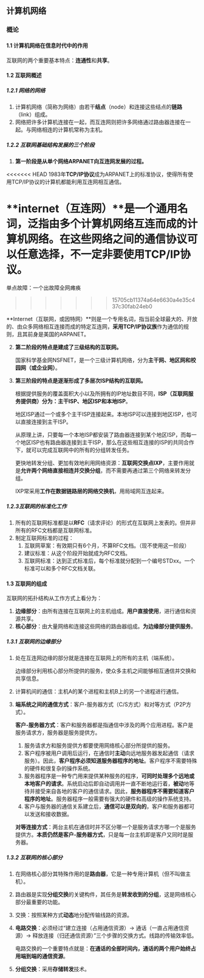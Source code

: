 ## 计算机网络

### 概论

#### 1.1 计算机网络在信息时代中的作用

互联网的两个重要基本特点：**连通性**和**共享**。

#### 1.2 互联网概述

##### **1.2.1 网络的网络**

1. 计算机网络（简称为网络）由若干**结点**（node）和连接这些结点的**链路**（link）组成。
2. 网络把许多计算机连接在一起，而互连网则把许多网络通过路由器连接在一起。与网络相连的计算机常称为主机。

##### 1.2.2 互联网基础结构发展的三个阶段

1. **第一阶段是从单个网络ARPANET向互连网发展的过程。**

<<<<<<< HEAD
   1983年**TCP/IP协议**成为ARPANET上的标准协议，使得所有使用TCP/IP协议的计算机都能利用互连网相互通信。

   **internet（互连网）**是一个通用名词，泛指由多个计算机网络互连而成的计算机网络。在这些网络之间的通信协议可以任意选择，**不一定非要使用TCP/IP协议**。
=======
单点故障：一个出故障全网瘫痪


>>>>>>> 15705cb11374a64e6630a4e35c437c30fab24eb0

   **Internet（互联网，或因特网）**则是一个专用名词，指当前全球最大的、开放的、由众多网络相互连接而成的特定互连网，**采用TCP/IP协议族**作为通信的规则，且其前身是美国的ARPANET。

2. **第二阶段的特点是建成了三级结构的互联网。**

   国家科学基金网NSFNET，是一个三级计算机网络，分为**主干网、地区网和校园网（或企业网）**。

3. **第三阶段的特点是逐渐形成了多层次ISP结构的互联网。**

   根据提供服务的覆盖面积大小以及所拥有的IP地址数目不同，**ISP（互联网服务提供商）**分为：**主干ISP**、**地区ISP**和**本地ISP**。

   地区ISP通过一个或多个主干ISP连接起来。本地ISP可以连接到地区ISP，也可以直接连接到主干ISP。

   从原理上讲，只要每一个本地ISP都安装了路由器连接到某个地区ISP，而每一个地区ISP也有路由器连接到主干ISP，那么在这些相互连接的ISP的共同合作下，就可以完成互联网中的所有的分组转发任务。

   更快地转发分组、更加有效地利用网络资源：**互联网交换点IXP**，主要作用就是**允许两个网络直接相连并交换分组**，而不需要再通过第三个网络来转发分组。

   IXP常采用**工作在数据链路层的网络交换机**，用局域网互连起来。

##### 1.2.3互联网的标准化工作

1. 所有的互联网标准都是以**RFC**（请求评论）的形式在互联网上发表的。但并非所有的RFC文档都是互联网标准。
2. 制定互联网标准的过程：
   1. 互联网草案：有效期只有6个月，不算RFC文档。（现不使用这一阶段）
   2. 建议标准：从这个阶段开始就成为RFC文档。
   3. 互联网标准：达到正式标准后，每个标准就分配到一个编号STDxx。一个标准可以和多个RFC文档关联。

#### 1.3 互联网的组成

互联网的拓扑结构从工作方式上看分为：

1. **边缘部分**：由所有连接在互联网上的主机组成。**用户直接使用**，进行通信和资源共享。
2. **核心部分**：由大量网络和连接这些网络的路由器组成。**为边缘部分提供服务**。

##### 1.3.1 互联网的边缘部分

1. 处在互连网边缘的部分就是连接在互联网上的所有的主机（端系统）。

   边缘部分利用核心部分所提供的服务，使众多主机之间能够相互通信并交换和共享信息。

2. 计算机间的通信：主机A的某个进程和主机B上的另一个进程进行通信。

3. **端系统之间的通信方式**：客户-服务器方式（C/S方式）和对等方式（P2P方式）。

   **客户-服务器方式**：客户和服务器都是指通信中涉及的两个应用进程。客户是服务请求方，服务器是服务提供方。

   1. 服务请求方和服务提供方都要使用网络核心部分所提供的服务。
   2. 客户程序被用户调用后运行，在通信时**主动**向远地服务器发起通信（请求服务）。因此，**客户程序必须知道服务器程序的地址**。客户程序不需要特殊的硬件和很复杂的操作系统。
   3. 服务器程序是一种专门用来提供某种服务的程序，**可同时处理多个远地或本地客户的请求**。系统启动后即自动调用并一直不断地运行着，**被动**地等待并接受来自各地的客户的通信请求。因此，**服务器程序不需要知道客户程序的地址**。服务器程序一般需要有强大的硬件和高级的操作系统支持。
   4. 客户与服务器的通信关系建立后，**通信可以是双向的**，客户和服务器都可以发送和接收数据。

   **对等连接方式**：两台主机在通信时并不区分哪一个是服务请求方哪一个是服务提供方。**本质仍然是客户-服务器方式**，只是每一台主机即是客户又同时是服务器。

##### 1.3.2 互联网的核心部分

1. 在网络核心部分其特殊作用的是**路由器**，它是一种专用计算机（但不叫做主机）。

2. 路由器是实现**分组交换**的关键构件，其任务是**转发收到的分组**，这是网络核心部分最重要的功能。

3. 交换：按照某种方式**动态**地分配传输线路的资源。

4. **电路交换**：必须经过“建立连接（占用通信资源）-> 通话（一直占用通信资源）-> 释放连接（归还通信资源）”三个步骤的交换方式。线路的传输效率低。

   电路交换的一个重要特点就是：**在通话的全部时间内，通话的两个用户始终占用端到端的通信资源**。

5. **分组交换**：采用**存储转发**技术。